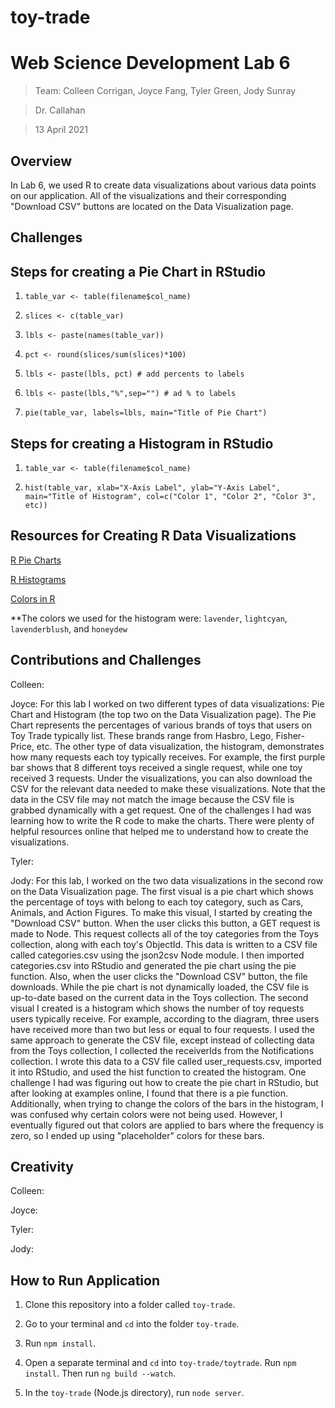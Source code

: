 # toy-trade


# Web Science Development Lab 6
>Team: Colleen Corrigan, Joyce Fang, Tyler Green, Jody Sunray

>Dr. Callahan

>13 April 2021

## Overview

In Lab 6, we used R to create data visualizations about various data points on our application. All of the visualizations and their corresponding "Download CSV" buttons are located on the Data Visualization page.

## Challenges

## Steps for creating a Pie Chart in RStudio

1. `table_var <- table(filename$col_name)`

2. `slices <- c(table_var)`

3. `lbls <- paste(names(table_var))`

4. `pct <- round(slices/sum(slices)*100)`

5. `lbls <- paste(lbls, pct) # add percents to labels`

6. `lbls <- paste(lbls,"%",sep="") # ad % to labels`

7. `pie(table_var, labels=lbls, main="Title of Pie Chart")`

## Steps for creating a Histogram in RStudio

1. `table_var <- table(filename$col_name)`

2. `hist(table_var, xlab="X-Axis Label", ylab="Y-Axis Label", main="Title of Histogram", col=c("Color 1", "Color 2", "Color 3", etc))`

## Resources for Creating R Data Visualizations

[R Pie Charts](https://www.statmethods.net/graphs/pie.html)

[R Histograms](https://www.datamentor.io/r-programming/histogram/)

[Colors in R](http://www.stat.columbia.edu/~tzheng/files/Rcolor.pdf?utm_source=twitterfeed&utm_medium=twitter)

**The colors we used for the histogram were: `lavender`, `lightcyan`, `lavenderblush`, and `honeydew`

## Contributions and Challenges

Colleen:

Joyce: For this lab I worked on two different types of data visualizations: Pie Chart and Histogram (the top two on the Data Visualization page). The Pie Chart represents the percentages of various brands of toys that users on Toy Trade typically list. These brands range from Hasbro, Lego, Fisher-Price, etc. The other type of data visualization, the histogram, demonstrates how many requests each toy typically receives. For example, the first purple bar shows that 8 different toys received a single request, while one toy received 3 requests. Under the visualizations, you can also download the CSV for the relevant data needed to make these visualizations. Note that the data in the CSV file may not match the image because the CSV file is grabbed dynamically with a get request. One of the challenges I had was learning how to write the R code to make the charts. There were plenty of helpful resources online that helped me to understand how to create the visualizations.

Tyler:

Jody: For this lab, I worked on the two data visualizations in the second row on the Data Visualization page. The first visual is a pie chart which shows the percentage of toys with belong to each toy category, such as Cars, Animals, and Action Figures. To make this visual, I started by creating the "Download CSV" button. When the user clicks this button, a GET request is made to Node. This request collects all of the toy categories from the Toys collection, along with each toy's ObjectId. This data is written to a CSV file called categories.csv using the json2csv Node module. I then imported categories.csv into RStudio and generated the pie chart using the pie function. Also, when the user clicks the "Download CSV" button, the file downloads. While the pie chart is not dynamically loaded, the CSV file is up-to-date based on the current data in the Toys collection. The second visual I created is a histogram which shows the number of toy requests users typically receive. For example, according to the diagram, three users have received more than two but less or equal to four requests. I used the same approach to generate the CSV file, except instead of collecting data from the Toys collection, I collected the receiverIds from the Notifications collection. I wrote this data to a CSV file called user_requests.csv, imported it into RStudio, and used the hist function to created the histogram. One challenge I had was figuring out how to create the pie chart in RStudio, but after looking at examples online, I found that there is a pie function. Additionally, when trying to change the colors of the bars in the histogram, I was confused why certain colors were not being used. However, I eventually figured out that colors are applied to bars where the frequency is zero, so I ended up using "placeholder" colors for these bars.

## Creativity

Colleen:

Joyce:

Tyler:

Jody:

## How to Run Application

1. Clone this repository into a folder called `toy-trade`.

2. Go to your terminal and `cd` into the folder `toy-trade`. 

3. Run `npm install`.

4. Open a separate terminal and `cd` into `toy-trade/toytrade`. Run `npm install`. Then run `ng build --watch`. 

5. In the `toy-trade` (Node.js directory), run `node server`.
